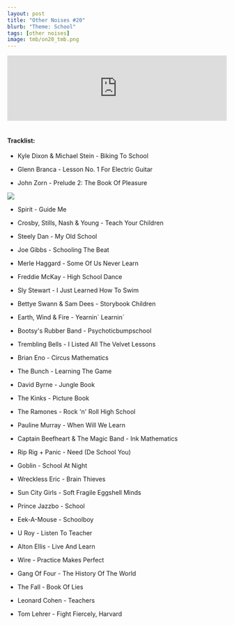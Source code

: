 ```yaml
---
layout: post
title: "Other Noises #20"
blurb: "Theme: School"
tags: [other noises]
image: tmb/on20_tmb.png
---
```


<iframe scrolling="no" id="hearthis_at_track_3028354" width="100%" height="150" src="https://hearthis.at/embed/3028354/transparent_black/?hcolor=&color=&style=2&block_size=2&block_space=1&background=1&waveform=0&cover=0&autoplay=0&css=" frameborder="0" allowtransparency allow="autoplay"><p>Listen to <a href="https://hearthis.at/zerocc/other-noises-20-7618-school/" target="_blank">Other Noises #20 (7/6/18) - SCHOOL</a> <span>by</span><a href="https://hearthis.at/zerocc/" target="_blank" >Zero</a> <span>on</span> <a href="https://hearthis.at/" target="_blank">hearthis.at</a></p></iframe>
&nbsp;

#### Tracklist:

- Kyle Dixon & Michael Stein - Biking To School

- Glenn Branca - Lesson No. 1 For Electric Guitar
- John Zorn - Prelude 2: The Book Of Pleasure

![](https://lh3.googleusercontent.com/8jCo8BACIXkafmmEvDgomBjaqp1nsAxcBj5Jg4nO8Uuw0Swrxc8qo5QqU945H6Wt978KdmnVS6weAPJ3ShXxWbD5VS8VkJV06QvEwi3K49415nnVL1-ENnzdNLN0MzEm2TArfaCwJBNm0HagTFLZO3WEfwYDnX1o7rvc9V0cUA3ul_Zq1CBdwD2zkut3BReU33o0nfpBgKmvS0BaPnK0HR82XDanv7p7G3gm5lIzOnbcsVfJK2JkK8O9gBEkZKUPX9vmTL8awA8d3quEWQlJebypPFAIhrJalnW5Sqmq4JHQpe-iPj-TXL4HhzoQrFs-mUbP-hmT2gxQAwsTMA86CDW14JFe4vW3umH438tcywibdtKWVVPTORsAgcb19j58P1GtDsQ9qBaq0BzdUk56k-stsOwOTlvkbABrHs92qbfg8vNnfD9s0j5mTYkTCq2a_4gEbJYOH4Fod5-8Yldnro5IOiB99wxLjR3nJW6kjKuLexpNDoqY7iveFhIKPuXOU9vuMZLlEz17G1WC5lbP_eXwx-IaLMyrN9I_3zzJcEGy7GvPF93svX1gLPnzRUjJCQX2aEh1d9Pmk8tG33eGAKQLudLj5fPHT67U-7grzd-0aoS8gl5HW5ocmWuSIIYqUD9S-fKShx759PXbH-CjAJb5=s598-no)

- Spirit - Guide Me
- Crosby, Stills, Nash & Young - Teach Your Children
- Steely Dan - My Old School

- Joe Gibbs - Schooling The Beat
- Merle Haggard - Some Of Us Never Learn
- Freddie McKay - High School Dance

- Sly Stewart - I Just Learned How To Swim
- Bettye Swann & Sam Dees - Storybook Children
- Earth, Wind & Fire - Yearnin\` Learnin\`
- Bootsy's Rubber Band - Psychoticbumpschool

- Trembling Bells - I Listed All The Velvet Lessons
- Brian Eno - Circus Mathematics
- The Bunch - Learning The Game
- David Byrne - Jungle Book

- The Kinks - Picture Book
- The Ramones - Rock 'n' Roll High School
- Pauline Murray - When Will We Learn
- Captain Beefheart & The Magic Band - Ink Mathematics

- Rip Rig + Panic - Need (De School You)
- Goblin - School At Night
- Wreckless Eric - Brain Thieves
- Sun City Girls - Soft Fragile Eggshell Minds

- Prince Jazzbo - School
- Eek-A-Mouse - Schoolboy
- U Roy - Listen To Teacher
- Alton Ellis - Live And Learn

- Wire - Practice Makes Perfect
- Gang Of Four - The History Of The World
- The Fall - Book Of Lies
- Leonard Cohen - Teachers

- Tom Lehrer - Fight Fiercely, Harvard
